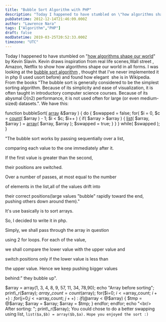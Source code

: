 ```yaml
---
title: "Bubble Sort Algorithm with PHP"
description: "Today I happened to have stumbled on \"how algorithms shape our world(http://www.ted.com/talks/kevinslavinhowalgorithmsshapeourworld.html)\" by Kevin Slav..."
pubDatetime: 2012-12-14T21:46:09.000Z
author: "Lawrence Nara"
tags: ["Algorithm","PHP"]
draft: false
modDatetime: 2019-03-25T20:52:33.000Z
timezone: "UTC"
---
```


Today I happened to have stumbled on "[how algorithms shape our world](http://www.ted.com/talks/kevin_slavin_how_algorithms_shape_our_world.html)" by Kevin Slavin. Kevin draws inspiration from real life scenes,Wall street ,  Amazon, Netflix to show how algorithms shape our world in all forms. I was looking at the [bubble sort algorithm](http://rosettacode.org/wiki/Sorting_algorithms/Bubble_sort) , thought that I've never implemented it in php (I used usort before) and found how elegant  she is in Wikipedia. From the books "The bubble sort is generally considered to be the simplest sorting algorithm. Because of its simplicity and ease of visualization, it is often taught in introductory computer science courses. Because of its abysmal O(n2) performance, it is not used often for large (or even medium-sized) datasets.". We have this:

function bubbleSort( [array](http://www.php.net/array) &$array )
{
 do
 {
  $swapped \= false;
  for( $i \= 0, $c \= [count](http://www.php.net/count)( $array ) \- 1; $i < $c; $i++ )
  {
   if( $array \> $array )
   {
    [list](http://www.php.net/list)( $array, $array ) \=
      [array](http://www.php.net/array)( $array, $array );
    $swapped \= true;
   }
  }
 }
 while( $swapped );
}

"The bubble sort works by passing sequentially over a list, 

comparing each value to the one immediately after it. 

If the first value is greater than the second, 

their positions are switched.

Over a number of passes, at most equal to the number 

of elements in the list,all of the values drift into 

their correct positions(large values "bubble" rapidly
toward the end, pushing others down around them)." 

It's use basically is to sort arrays. 

So, I decided to write it in php.

Simply, we shall pass through the array in question 

using 2 for loops. For each of the value,

we shall compare the lower value with the upper value and

switch positions only if the lower value is less than 

the upper value. Hence we keep pushing bigger values 

behind:" they bubble up".

$array = array(1, 3, 4, 8, 9, 57, 11, 34, 78,90); echo "Array before sorting"; print\_r($array); $array\_count = count($array); for($i=0; $i<=$array\_count; $i++): for($j=0;$j<=$array\_count; $j++): if( @$array < @$array) { $tmp = @$array; $array = $array; $array = $tmp; } endfor; endfor; echo "<br/> After sorting: "; print\_r($array); You could chose to do a better swapping using list, `list($a,$b) = array($b,$a).` `Hope you enjoyed the sort :)`